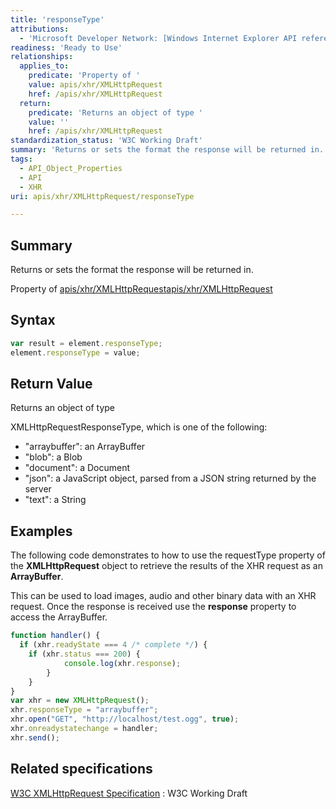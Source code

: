 ```yaml
---
title: 'responseType'
attributions:
  - 'Microsoft Developer Network: [Windows Internet Explorer API reference Article](http://msdn.microsoft.com/en-us/library/ie/hh828809%28v=vs.85%29.aspx)'
readiness: 'Ready to Use'
relationships:
  applies_to:
    predicate: 'Property of '
    value: apis/xhr/XMLHttpRequest
    href: /apis/xhr/XMLHttpRequest
  return:
    predicate: 'Returns an object of type '
    value: ''
    href: /apis/xhr/XMLHttpRequest
standardization_status: 'W3C Working Draft'
summary: 'Returns or sets the format the response will be returned in.'
tags:
  - API_Object_Properties
  - API
  - XHR
uri: apis/xhr/XMLHttpRequest/responseType

---
```

## Summary

Returns or sets the format the response will be returned in.

Property of [apis/xhr/XMLHttpRequest](/apis/xhr/XMLHttpRequest)[apis/xhr/XMLHttpRequest](/apis/xhr/XMLHttpRequest)

## Syntax

``` js
var result = element.responseType;
element.responseType = value;
```

## Return Value

Returns an object of type

XMLHttpRequestResponseType, which is one of the following:

-   "arraybuffer": an ArrayBuffer
-   "blob": a Blob
-   "document": a Document
-   "json": a JavaScript object, parsed from a JSON string returned by the server
-   "text": a String

## Examples

The following code demonstrates to how to use the requestType property of the **XMLHttpRequest** object to retrieve the results of the XHR request as an **ArrayBuffer**.

This can be used to load images, audio and other binary data with an XHR request. Once the response is received use the **response** property to access the ArrayBuffer.

``` js
function handler() {
  if (xhr.readyState === 4 /* complete */) {
    if (xhr.status === 200) {
            console.log(xhr.response);
        }
    }
}
var xhr = new XMLHttpRequest();
xhr.responseType = "arraybuffer";
xhr.open("GET", "http://localhost/test.ogg", true);
xhr.onreadystatechange = handler;
xhr.send();
```

## Related specifications

[W3C XMLHttpRequest Specification](http://www.w3.org/TR/XMLHttpRequest/)
:   W3C Working Draft
